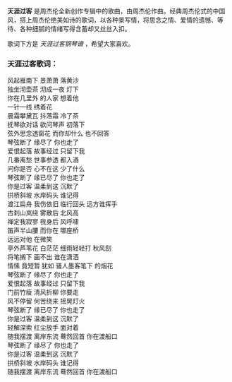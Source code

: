 

**天涯过客**
是周杰伦全新创作专辑中的歌曲，由周杰伦作曲。经典周杰伦式的中国风，搭上周杰伦绝美如诗的歌词，以各种景写情，将思念之情、爱情的遗憾、等待、各种细腻的情绪写得含蓄却又丝丝入扣。

  
歌词下方是 _天涯过客钢琴谱_ ，希望大家喜欢。

### 天涯过客歌词：

风起雁南下 景萧萧 落黄沙  
独坐沏壶茶 沏成一夜 灯下  
你在几里外 的人家 想着他  
一针一线 绣着花  
晨霜攀黛瓦 抖落霜 冷了茶  
抚琴欲对话 欲问琴声 初落下  
弦外思念透窗花 而你却什么 也不回答  
琴弦断了 缘尽了 你也走了  
爱恨起落 故事经过 只留下我  
几番离愁 世事参透 都入酒  
问你是否 心不在这 少了什么  
琴弦断了 缘已尽了 你也走了  
你是过客 温柔到这 沉默了  
拱桥斜坡 水岸码头 谁记得  
渡江扁舟 我伤依旧 临行回头 远方谁挥手  
古刹山岚绕 雾散后 北风高  
禅定我寂寥 我身后 风呼啸  
笛声半山腰 而你在 哪座桥  
远远对他 在微笑  
亭外芦苇花 白茫茫 细雨轻轻打 秋风刮  
将笔搁下 画不出 谁在潇洒  
情愫 竟短暂 犹如 骚人墨客笔下 的烟花  
琴弦断了 缘尽了 你也走了  
爱恨起落 故事经过 只留下我  
门前竹瘦 清风折柳 你要走  
风不停留 何苦绕来 摇晃灯火  
琴弦断了 缘已尽了 你也走了  
你是过客 温柔到这 沉默了  
轻解深索 红尘放手 面对着  
随我摆渡 离岸东流 蓦然回首 你在渡船口  
琴弦断了 缘尽了 你也走了  
你是过客 温柔到这 沉默了  
拱桥斜坡 水岸码头 谁记得  
随我摆渡 离岸东流 蓦然回首 你在渡船口

